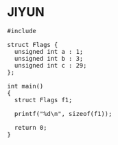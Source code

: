 # JIYUN


<pre>
#include<stdio.h>

struct Flags {
  unsigned int a : 1;
  unsigned int b : 3;
  unsigned int c : 29;
};

int main()
{
  struct Flags f1;
 
  printf("%d\n", sizeof(f1));

  return 0;
}
<code>
